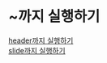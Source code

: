 # ~까지 실행하기
[header까지 실행하기](https://upbeat-ramanujan-60062f.netlify.app/)  
[slide까지 실행하기](https://zen-pike-35f319.netlify.app/)
